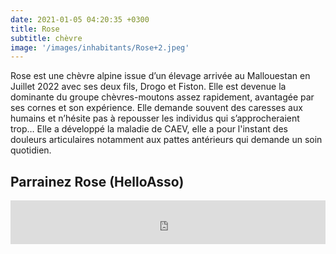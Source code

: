 ```yaml
---
date: 2021-01-05 04:20:35 +0300
title: Rose
subtitle: chèvre
image: '/images/inhabitants/Rose+2.jpeg'
---
```


Rose est une chèvre alpine issue d’un élevage arrivée au Mallouestan en Juillet 2022 avec ses deux fils, Drogo et Fiston. Elle est devenue la dominante du groupe chèvres-moutons assez rapidement, avantagée par ses cornes et son expérience. Elle demande souvent des caresses aux humains et n’hésite pas à repousser les individus qui s’approcheraient trop… Elle a développé la maladie de CAEV, elle a pour l'instant des douleurs articulaires notamment aux pattes antérieurs qui demande un soin quotidien.

## Parrainez Rose (HelloAsso)

<iframe id="haWidget" allowtransparency="true" src="https://www.helloasso.com/associations/mallouestan-association/formulaires/1/widget-bouton" style="width: 100%; height: 70px; border: none;"></iframe>